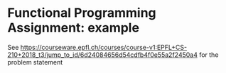 # Functional Programming Assignment: example
See https://courseware.epfl.ch/courses/course-v1:EPFL+CS-210+2018_t3/jump_to_id/6d24084656d54cdfb4f0e55a2f2450a4 for the problem statement

